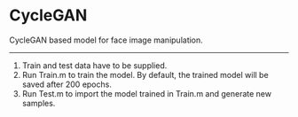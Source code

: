 # CycleGAN
CycleGAN based model for face image manipulation.

- - -
1. Train and test data have to be supplied.
2. Run Train.m to train the model. By default, the trained model will be saved after 200 epochs.
3. Run Test.m to import the model trained in Train.m and generate new samples.
